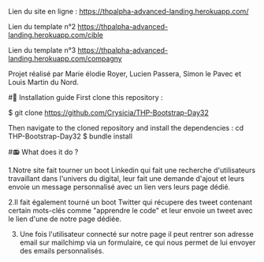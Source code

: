 Lien du site en ligne : https://thpalpha-advanced-landing.herokuapp.com/

Lien du template n°2 https://thpalpha-advanced-landing.herokuapp.com/cible

Lien du template n°3 https://thpalpha-advanced-landing.herokuapp.com/compagny

Projet réalisé par Marie élodie Royer, Lucien Passera, Simon le Pavec et Louis Martin du Nord.

#🔧 Installation guide
First clone this repository :

  $ git clone https://github.com/Crysicia/THP-Bootstrap-Day32
  
Then navigate to the cloned repository and install the dependencies :
cd THP-Bootstrap-Day32
$ bundle install

#📻 What does it do ?

1.Notre site fait tourner un boot Linkedin qui fait une recherche d'utilisateurs travaillant dans l'univers du digital, leur fait une demande d'ajout et leurs envoie un message personnalisé avec un lien vers leurs page dédié.

2.Il fait également tourné un boot Twitter qui récupere des tweet contenant certain mots-clés comme "apprendre le code" et leur envoie un tweet avec le lien d'une de notre page dédiée.

3. Une fois l'utilisateur connecté sur notre page il peut rentrer son adresse email sur mailchimp via un formulaire, ce qui nous permet de lui envoyer des emails personnalisés.
